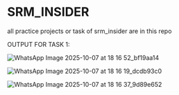 # SRM_INSIDER
all practice projects or task of srm_insider are in this repo


OUTPUT FOR TASK 1:


![WhatsApp Image 2025-10-07 at 18 16 52_bf19aa14](https://github.com/user-attachments/assets/3a444d7c-714a-4c7b-bf02-a63aa2926107)

![WhatsApp Image 2025-10-07 at 18 16 19_dcdb93c0](https://github.com/user-attachments/assets/d9105353-cd45-45ff-88cd-53cde33adfd0)

![WhatsApp Image 2025-10-07 at 18 16 37_9d89e652](https://github.com/user-attachments/assets/163ad00c-9352-4de1-896f-fa0e168b4bc6)
